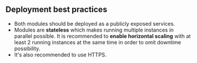 ## Deployment best practices

- Both modules should be deployed as a publicly exposed services.
- Modules are **stateless** which makes running multiple instances in parallel possible.
It is recommended to **enable horizontal scaling**
with at least 2 running instances at the same time in order to omit downtime
possibility.
- It's also recommended to use HTTPS.
